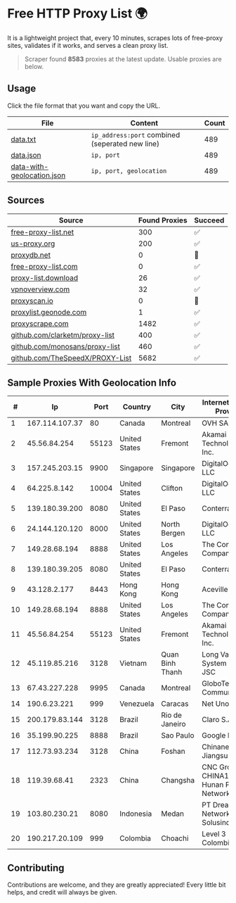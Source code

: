
# Free HTTP Proxy List 🌍

It is a lightweight project that, every 10 minutes, scrapes lots of free-proxy sites, validates if it works, and serves a clean proxy list.


> Scraper found **8583** proxies at the latest update. Usable proxies are below.

## Usage

Click the file format that you want and copy the URL.


|File|Content|Count|
|----|-------|-----|
|[data.txt](https://raw.githubusercontent.com/themiralay/Proxy-List-World/master/data.txt)|`ip_address:port` combined (seperated new line)|489|
|[data.json](https://raw.githubusercontent.com/themiralay/Proxy-List-World/master/data.json)|`ip, port`|489|
|[data-with-geolocation.json](https://raw.githubusercontent.com/themiralay/Proxy-List-World/master/data-with-geolocation.json)|`ip, port, geolocation`|489|

## Sources

|Source|Found Proxies|Succeed|
|------|-------------|-------|
|[free-proxy-list.net](https://free-proxy-list.net)|300|✅|
|[us-proxy.org](https://www.us-proxy.org)|200|✅|
|[proxydb.net](http://proxydb.net)|0|🚫|
|[free-proxy-list.com](https://free-proxy-list.com/?page=&port=&type%5B%5D=http&type%5B%5D=https&up_time=0&search=Search)|0|✅|
|[proxy-list.download](https://www.proxy-list.download/HTTP)|26|✅|
|[vpnoverview.com](https://vpnoverview.com/privacy/anonymous-browsing/free-proxy-servers)|32|✅|
|[proxyscan.io](https://www.proxyscan.io)|0|🚫|
|[proxylist.geonode.com](https://proxylist.geonode.com/api/proxy-list?limit=300&page=1&sort_by=lastChecked&sort_type=desc&protocols=http,https)|1|✅|
|[proxyscrape.com](https://api.proxyscrape.com/v2/?request=displayproxies&protocol=http&timeout=10000&country=all&ssl=all&anonymity=all)|1482|✅|
|[github.com/clarketm/proxy-list](https://raw.githubusercontent.com/clarketm/proxy-list/master/proxy-list-raw.txt)|400|✅|
|[github.com/monosans/proxy-list](https://raw.githubusercontent.com/monosans/proxy-list/main/proxies/http.txt)|460|✅|
|[github.com/TheSpeedX/PROXY-List](https://raw.githubusercontent.com/TheSpeedX/PROXY-List/master/http.txt)|5682|✅|


## Sample Proxies With Geolocation Info

|#|Ip|Port|Country|City|Internet Service Provider|
|-|--|----|-------|----|-------------------------|
|1|167.114.107.37|80|Canada|Montreal|OVH SAS|
|2|45.56.84.254|55123|United States|Fremont|Akamai Technologies, Inc.|
|3|157.245.203.15|9900|Singapore|Singapore|DigitalOcean, LLC|
|4|64.225.8.142|10004|United States|Clifton|DigitalOcean, LLC|
|5|139.180.39.200|8080|United States|El Paso|Conterra|
|6|24.144.120.120|8000|United States|North Bergen|DigitalOcean, LLC|
|7|149.28.68.194|8888|United States|Los Angeles|The Constant Company|
|8|139.180.39.205|8080|United States|El Paso|Conterra|
|9|43.128.2.177|8443|Hong Kong|Hong Kong|Aceville Pte.ltd|
|10|149.28.68.194|8888|United States|Los Angeles|The Constant Company|
|11|45.56.84.254|55123|United States|Fremont|Akamai Technologies, Inc.|
|12|45.119.85.216|3128|Vietnam|Quan Binh Thanh|Long Van System Solution JSC|
|13|67.43.227.228|9995|Canada|Montreal|GloboTech Communications|
|14|190.6.23.221|999|Venezuela|Caracas|Net Uno|
|15|200.179.83.144|3128|Brazil|Rio de Janeiro|Claro S.A.|
|16|35.199.90.225|8888|Brazil|Sao Paulo|Google LLC|
|17|112.73.93.234|3128|China|Foshan|Chinanet Jiangsu|
|18|119.39.68.41|2323|China|Changsha|CNC Group CHINA169 Hunan Province Network|
|19|103.80.230.21|8080|Indonesia|Medan|PT Dream Network Solusindo|
|20|190.217.20.109|999|Colombia|Choachi|Level 3 Colombia S.A|



## Contributing

Contributions are welcome, and they are greatly appreciated! Every
little bit helps, and credit will always be given.


